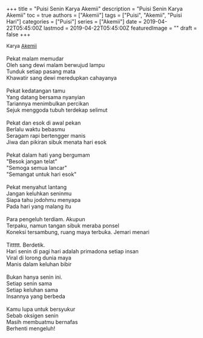 +++
title = "Puisi Senin Karya Akemii"
description = "Puisi Senin Karya Akemii"
toc = true
authors = ["Akemii"]
tags = ["Puisi", "Akemii", "Puisi Hari"]
categories = ["Puisi"]
series = ["Akemii"]
date = 2019-04-22T05:45:00Z
lastmod = 2019-04-22T05:45:00Z
featuredImage = ""
draft = false
+++

<div style="text-align: justify;">
<div style="font-size: small;">Karya <a href="/authors/akemii/" target="_blank">Akemii</a></div><br />
Pekat malam memudar<br />Oleh sang dewi malam berwujud lampu<br />Tunduk setiap pasang mata<br />Khawatir sang dewi meredupkan cahayanya<br /><br />Pekat kedatangan tamu<br />Yang datang bersama nyanyian<br />Tariannya menimbulkan percikan<br />Sejuk menggoda tubuh terdekap selimut<br /><br />Pekat dan esok di awal pekan<br />Berlalu waktu bebasmu<br />Seragam rapi bertengger manis<br />Jiwa dan pikiran sibuk menata hari esok<br /><br />Pekat dalam hati yang bergumam<br />"Besok jangan telat"<br />"Semoga semua lancar"<br />"Semangat untuk hari esok"<br /><br />Pekat menyahut lantang<br />Jangan keluhkan seninmu<br />Siapa tahu jodohmu menyapa<br />Pada hari yang malang itu<br /><br />Para pengeluh terdiam. Akupun<br />Terpaku, namun tangan sibuk meraba ponsel<br />Koneksi tersambung, ruang maya terbuka. Jemari menari<br /><br />Tittttt. Berdetik.<br />Hari senin di pagi hari adalah primadona setiap insan<br />Viral di lorong dunia maya<br />Manis dalam keluhan bibir<br /><br />Bukan hanya senin ini.<br />Setiap senin sama<br />Setiap keluhan sama<br />Insannya yang berbeda<br /><br />Kamu lupa untuk bersyukur<br />Sebab oksigen senin<br />Masih membuatmu bernafas<br />Berhenti mengeluh!</div>
